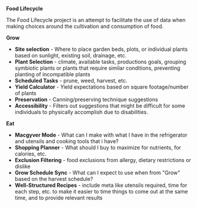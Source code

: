 **Food Lifecycle**

The Food Lifecycle project is an attempt to facilitate the use of data when making choices around the cultivation and consumption of food.

**Grow**
- **Site selection** - Where to place garden beds, plots, or individual plants based on sunlight, existing soil, drainage, etc.
- **Plant Selection** - climate, available tasks, productions goals, grouping symbiotic plants or plants that require similar conditions, preventing planting of incompatible plants
- **Scheduled Tasks** - prune, weed, harvest, etc.
- **Yield Calculator** - Yield expectations based on square footage/number of plants
- **Preservation** - Canning/preserving technique suggestions
- **Accessibility** - Filters out suggestions that might be difficult for some individuals to physically accomplish due to disabilities.


**Eat**
- **Macgyver Mode** - What can I make with what I have in the refrigerator and utensils and cooking tools that i have?
- **Shopping Planner** - What should I buy to maximize for nutrients, for calories, etc.
-  **Exclusion Filtering** - food exclusions from allergy, dietary restrictions or dislike
- **Grow Schedule Sync** - What can I expect to use when from "Grow" based on the harvest schedule?
- **Well-Structured Recipes** - include meta like utensils required, time for each step, etc. to make it easier to time things to come out at the same time, and to provide relevant results

